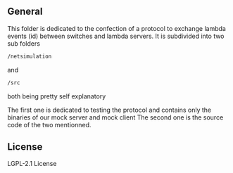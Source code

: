 ## General
This folder is dedicated to the confection of a protocol to exchange lambda events (id) between switches and lambda servers. It is subdivided into two sub folders 

```sh
/netsimulation
```

and 

```sh
/src
```

both being pretty self explanatory

The first one is dedicated to testing the protocol and contains only the binaries of our mock server and mock client
The second one is the source code of the two mentionned.


## License

LGPL-2.1 License 

[//]: # 
